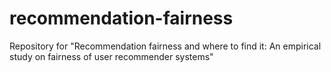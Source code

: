# recommendation-fairness
Repository for "Recommendation fairness and where to find it: An empirical study on fairness of user recommender systems"
